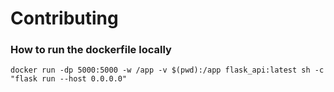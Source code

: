 # Contributing

### How to run the dockerfile locally
```
docker run -dp 5000:5000 -w /app -v $(pwd):/app flask_api:latest sh -c "flask run --host 0.0.0.0"
```